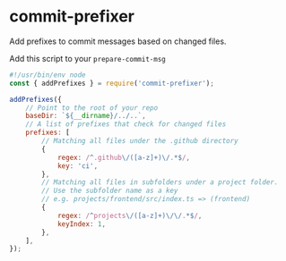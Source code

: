 # commit-prefixer

Add prefixes to commit messages based on changed files.

Add this script to your `prepare-commit-msg`

```javascript
#!/usr/bin/env node
const { addPrefixes } = require('commit-prefixer');

addPrefixes({
    // Point to the root of your repo
	baseDir: `${__dirname}/../..`,
    // A list of prefixes that check for changed files
	prefixes: [
        // Matching all files under the .github directory
        {
            regex: /^.github\/([a-z]+)\/.*$/,
            key: 'ci',
        },
        // Matching all files in subfolders under a project folder.
        // Use the subfolder name as a key
        // e.g. projects/frontend/src/index.ts => (frontend)
		{
			regex: /^projects\/([a-z]+)\/\/.*$/,
			keyIndex: 1,
		},
	],
});
```
